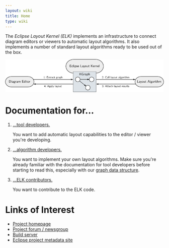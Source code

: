 ```yaml
---
layout: wiki
title: Home
type: wiki
---
```

The *Eclipse Layout Kernel (ELK)* implements an infrastructure
to connect diagram editors or viewers
to automatic layout algorithms.
It also implements a number
of standard layout algorithms
ready to be used out of the box.

![ELK Architecture](graphics/architecture.png)


# Documentation for...

1. [...tool developers.](20_Tool-Developers)
    
    You want to add automatic layout capabilities to the editor / viewer you're developing.

1. [...algorithm developers.](30_Algorithm-Developers)
    
    You want to implement your own layout algorithms. Make sure you're already familiar with the documentation for tool developers before starting to read this, especially with our [graph data structure](Graph-Data-Structure).

1. [...ELK contributors.](40_ELK-Contributors)
    
    You want to contribute to the ELK code.


# Links of Interest

* [Project homepage](http://www.eclipse.org/elk)
* [Project forum / newsgroup](https://www.eclipse.org/forums/index.php?t=thread&frm_id=321)
* [Build server](https://hudson.eclipse.org/elk/)
* [Eclipse project metadata site](https://projects.eclipse.org/projects/modeling.elk)
